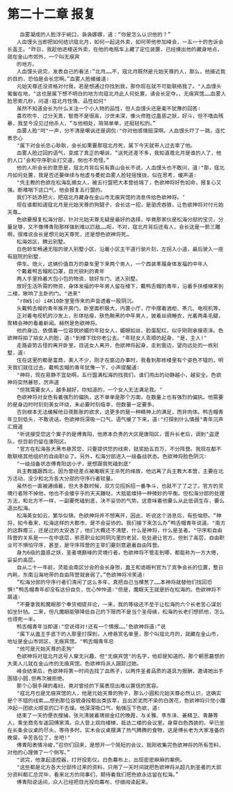 # 第二十二章 报复
        血雾凝成的人脸浮于碗口，袅袅娜娜，道：“你是怎么认识他的？”
       人血馒头当即把如何结识寇北月，如何一起送外卖，如何带他参加峰会，一五一十的告诉会长盖王。"昨日，我趁他进楼送外卖，在他的电瓶车上藏了定位装置，已经摸出他的藏身地点，就在金山市郊外，一个叫无痕宾
       的地方。
       人血馒头说完，发表自己的看法∶“北月……不，寇北月既然是元始天尊的人，那么，他接近我的目的，恐怕是会长您啊。”血雾人脸缓缓道∶
       元始天尊还没资格对付我，若是想通过你找到我，那你现在就不可能联络我了。"人血馒头匍匐在地，"这也是属下想不明白的地方向寇北月此人何处置，请会长定夺。，无痕宾馆……血雾人脸思索几秒，问道∶寇北月性情、品性如何"
       虽然不知道会长为什么关注一个小人物的品性，但人血馒头还是毫不犹豫的回答∶
       喜欢吹牛、过分天真，智商不是很高，沙世未深，像火师胜过蛊惑之妖，好斗，但不嗜血残暴，我至今没见过他杀人，“与他相处，简简单单，还挺轻松的。”
       血雾人脸"呵"一声，分不清是嘲讽还是调侃∶"你对他感情挺深啊。人血馒头吓了一跳，连忙表忠心
       "属下对会长忠心耿耿，会长如果要那寇北月死，属下今天就带人过去宰了他。
       血雾人脸过回的语气，变成了真正的嘲讽，“送死还差不多，我知道蔻北月是谁的人了，他的人口’会和守序职业打交道，倒也不奇怪。”
       他的人听会长的意思是，寇北月背后另有靠山会长不说，人血馒头也不敢问，道∶"那，寇北月如何处置，我是否还要继续与他虚与委蛇血雾人脸轻摇慢拢，似在思考，缓声道∶
       "凭主教的色欲在松海乱摘女人，被五行盟把大本营给端了，色欲神将好色如命，报复心又强。断难咽下这口气，他会报复五行盟的。
       我们不妨添把火，把寇北月藏身在金山市无痕宾馆的消息传给色欲神将。‘
       现在谁都知道寇北月是元始天尊的狗腿子，会长这一招，是驱虎吞狼，让色欲神将对付元始天尊…
       色欲要报复松海分部，针对元始天尊无疑是最好的选择，毕竟那家伙是松海分部的宝贝，分量足够，又不像傅青阳那样强到难以匹敌……呃，不对，寇北月背后还有人，会长这是一箭三雕啊，很难说会长是想元始天尊死，还是想色欲神将死…
       松海郊区，腾云别墅。
       白色轿车畅通无阻的驶入别墅小区，沿着小区主干道行驶片刻，左拐入小道，最后驶入一座有庭院的别墅.
       停车、熄火，这辆价值百万的豪车里下来两个男人，一个西装革履身体发福的中年人
       个戴着鸭舌帽和口罩，目光锐利的青年
       两人手里拎着大包小包的物资，锁好车门，进入别墅。
       放好生活所需的物资，身体发福的中年男人留在楼下，戴鸭舌帽的青年，沿着手扶楼梯来到二楼，敞响了主卧的门。"进来"
       ‘r8W$|o）i4K10卧室里传来的声音透着一股阴沉。
       头戴鸭舌帽的青年推开房门，卧室面积极大，内置小厅，厅中摆着酒柜、茶几、电视机等。
       正对着电视机的沙发上，形体枯瘦，肤色黝黑的中年男人，披着丝绸睡衣，光着两条毛腿，聚精会神的看着新闻。赫然是色欲神将。
       他的身边，依偎着一位容貌娇媚的年轻女人，媚眼如丝，脸蛋配红，似乎刚刚承接恩泽。色欲神将拍了拍女人的脸，道∶"到楼下找你老公去。"年轻女人乖顺的起身，"是，主人!"
       走路姿势古怪的离开卧室。目送女人离开，色欲神将起身，走到窗边，望向远处的一栋别墅，道∶
       住在这里的都是富商，美人不少，刚才在窗边办事时，我看到那栋楼里有个姿色不错的，明天我们就住过去。戴鸭舌帽的青年犹豫一下，小声提醒道∶
       "神将，现在易静不宜劫啊。五行盟满松海的找我们，谁们闹出的动静越小，越安全。色欲神将突然暴怒，厉声道
       "但我需要女人，越多越好，你知道的，一个女人无法满足我。"
       色欲神将对女色有着强烈的偏执，这不单单是那个方面，在数量上也有强烈的偏执。他需要的是身边时时刻刻美女环绕，未必要时刻临幸，但数量一定要多。
       否则根本无法缓解他日夜膨胀的欲求，这更多的是一种精神上的满足，而非肉体。鸭舌帽青年立刻低头，不敢说话。色欲神将深吸一口气，语气缓了下来，道∶"打探到什么情报"青年沉声汇报道
       "听说接受您这个案子的是傅青阳，他原本负责的大区是康阳区，晋升长老后，调到"盗逻队，但目前仍留在康阳区。
       "官方在松海各大黑市悬赏您，只要提供您的线索，就奖励五百万，不分阵营。我现在都不敢联络其他组织的自由职业了。另外，松海分部进入一级备战状态。色欲神将脸色阴沉∶
       "一级战备状态傅青阳这小子，是想跟我死磕到底"
       兵主教雄踞西北，因为曾经差点被庵眼天王杀死的缘故，他远离了兵主教大本营，主要在北方活动，没少和北方各大分部的守序行者较量。
       虽然也一直被通缉着，但大多数时候，双方见招拆招一番争斗，也就不了了之了。官方的灵境行者除不掉他，他也不会傻乎乎的天天蹦哒，大抵能维持一种微妙的平衡。但松海分部的处理方法，和北方不一样，一副要死磕到底，决不妥协的气势。这意味着他要么从此低调生存，要么退出松海。
       松海美女如云，繁华似锦，色欲神将并不想离开，因此，听说这个消息后，有些恼怒。“神将，如今看来，松海这样的大都市，是不会妥协的。我们接下来怎么办”鸭舌帽青年说道。"南方的这群瘪三，还是过的太安逸了，他们大概还不清楚，什么是神将，什么是圣者。"守序和自由阵营的关系是一一在中底层，邪恶职业如同阴沟里的老鼠，处处避让官方。但到了高层，自由职业可不惧怕守序，甚至，是守序阵营的主宰们要刻意避着自由阵营。
       身为6级的蛊惑之妖，圣者境巅峰的灵境行者，色欲神将不管走到哪，都能称为一方大倦，妥妥的高层。
       自从二十一年前，灵能会南区分会的会长身殒，蛊王和诡眼判官为了竞争会长的位置，整日内耗，东南沿海地带的自由阵营就衰弱了。”色欲神将冷笑道∶
       ”松海分部的守序行者们清闲了这么多年，真把自己当棵葱了……本神将就替他们找回恐惧!“鸭舌帽青年却没有这份自负，忧心忡忡道∶"但是，魔眼天王就是折在松海的。色欲神将不屑道∶
       “不要拿我和魔眼那个奉货相提并论，一来，我的等级还不至于让松海的六个长老苦心谋划如坐针毡。二来，但凡魔眼能够降低自己的下限而不是当个圣母婊，松海的长老们想抓他，怎么也得死一半。
       鸭舌帽青年当即道∶"您说得对!还有一个情报……‘色欲神将道∶“说
       "属下从蛊王手底下的人那里打探到，人榜悬赏名单里，那个叫寇北月的，就藏在金山市，地址是金山市郊区，无痕宾馆。"鸭舌帽青年总
       "他可是元始天尊的走狗"
       色欲神将对寇北月这号人窜无兴趣，但"无痕宾馆"的名字，他却是知道的。那个朝思墓想的大美人儿就在金山市的无痕宾馆。色欲神将派人跟踪过她。
       峰会结束后，色欲神将第一时间去找了血燕子，以两件圣者品质的道具为报酬，邀请她出手围猎小圆.但再次被拒绝。
       那个心狠手辣的毒妇，竟对曾经的下属表现出难以置信的宽容。
       "寇北月也是无痕宾馆的人，他是元始天尊的狗子，那么小圆和元始天尊必然认识，这确实是个不错的线索……想到那位容貌身段都出类拔萃，且出淤泥而不染的白莲花，色欲神将只觉小腹冲起一团欲火顺变的口干舌燥。他深深吸口气，勉强压下色欲，道∶
       结束了一天的便衣搜捕，张元清披着瑰丽金红的晚霞，与关雅、李东泽、姜精卫、青藤等人，乘坐商务车返回傅家湾。众人登上双向楼梯，抵达二楼的会议室。身穿白色西装的，早已坐在长条会议桌的尽头，等待多时。实木会议桌摆满了热气腾腾的食物，这是傅长老为大家准备的晚餐。辛苦各位了，坐吧!"
       傅青阳表情冷峻，”召你们回来，是想开一个简短的会议，我刚收集完色欲神将的所有签料，对他的心理做了一个侧写。”
       "说完，他拿起遥控器，打开投影仪。白色幕布上，出现密密麻麻的案例。
       "这些都是北方各大分部传过来的资料，只用了一天时间就把色欲神将从超凡到圣者的大部分资料都汇总完毕，看来北方的同事们，期待着我们把色欲永远留在松海。”
       傅青阳说话间，众人已经把目光投向幕布，仔细阅读起来。